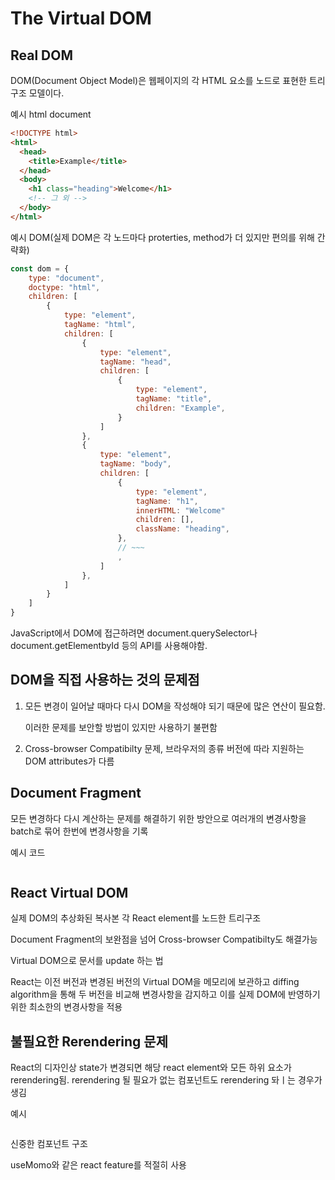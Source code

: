 # The Virtual DOM

## Real DOM

DOM(Document Object Model)은 웹페이지의 각 HTML 요소를 노드로 표현한 트리구조 모델이다.

예시 html document

```html
<!DOCTYPE html>
<html>
  <head>
    <title>Example</title>
  </head>
  <body>
    <h1 class="heading">Welcome</h1>
    <!-- 그 외 -->
  </body>
</html>
```

예시 DOM(실제 DOM은 각 노드마다 proterties, method가 더 있지만 편의를 위해 간략화)

```js
const dom = {
    type: "document",
    doctype: "html",
    children: [
        {
            type: "element",
            tagName: "html",
            children: [
                {
                    type: "element",
                    tagName: "head",
                    children: [
                        {
                            type: "element",
                            tagName: "title",
                            children: "Example",
                        }
                    ]
                },
                {
                    type: "element",
                    tagName: "body",
                    children: [
                        {
                            type: "element",
                            tagName: "h1",
                            innerHTML: "Welcome"
                            children: [],
                            className: "heading",
                        },
                        // ~~~
                        ,
                    ]
                },
            ]
        }
    ]
}
```

JavaScript에서 DOM에 접근하려면 document.querySelector나 document.getElementbyId 등의 API를 사용해야함.

## DOM을 직접 사용하는 것의 문제점

1. 모든 변경이 일어날 때마다 다시 DOM을 작성해야 되기 때문에 많은 연산이 필요함.

   이러한 문제를 보안할 방법이 있지만 사용하기 불편함

2. Cross-browser Compatibilty 문제, 브라우저의 종류 버전에 따라 지원하는 DOM attributes가 다름

## Document Fragment

모든 변경하다 다시 계산하는 문제를 해결하기 위한 방안으로 여러개의 변경사항을 batch로 묶어 한번에 변경사항을 기록

예시 코드

```js

```

## React Virtual DOM

실제 DOM의 추상화된 복사본 각 React element를 노드한 트리구조

Document Fragment의 보완점을 넘어 Cross-browser Compatibilty도 해결가능

Virtual DOM으로 문서를 update 하는 법

React는 이전 버전과 변경된 버전의 Virtual DOM을 메모리에 보관하고 diffing algorithm을 통해 두 버전을 비교해 변경사항을 감지하고 이를 실제 DOM에 반영하기 위한 최소한의 변경사항을 적용

## 불필요한 Rerendering 문제

React의 디자인상 state가 변경되면 해당 react element와 모든 하위 요소가 rerendering됨.
rerendering 될 필요가 없는 컴포넌트도 rerendering 돠ㅣ는 경우가 생김

예시

```

```

신중한 컴포넌트 구조

useMomo와 같은 react feature를 적절히 사용
